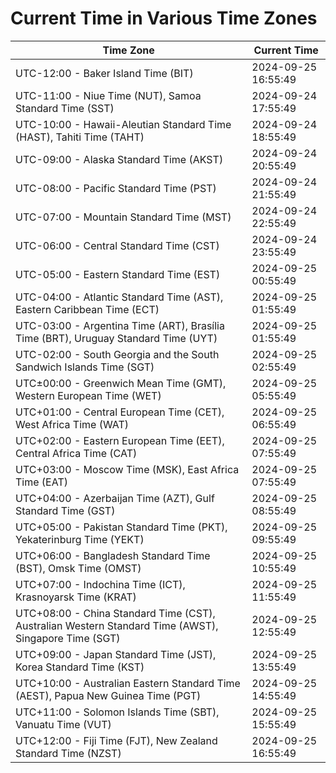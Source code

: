 # Current Time in Various Time Zones

| Time Zone | Current Time |
|-----------|--------------|
| UTC-12:00 - Baker Island Time (BIT) | 2024-09-25 16:55:49 |
| UTC-11:00 - Niue Time (NUT), Samoa Standard Time (SST) | 2024-09-24 17:55:49 |
| UTC-10:00 - Hawaii-Aleutian Standard Time (HAST), Tahiti Time (TAHT) | 2024-09-24 18:55:49 |
| UTC-09:00 - Alaska Standard Time (AKST) | 2024-09-24 20:55:49 |
| UTC-08:00 - Pacific Standard Time (PST) | 2024-09-24 21:55:49 |
| UTC-07:00 - Mountain Standard Time (MST) | 2024-09-24 22:55:49 |
| UTC-06:00 - Central Standard Time (CST) | 2024-09-24 23:55:49 |
| UTC-05:00 - Eastern Standard Time (EST) | 2024-09-25 00:55:49 |
| UTC-04:00 - Atlantic Standard Time (AST), Eastern Caribbean Time (ECT) | 2024-09-25 01:55:49 |
| UTC-03:00 - Argentina Time (ART), Brasília Time (BRT), Uruguay Standard Time (UYT) | 2024-09-25 01:55:49 |
| UTC-02:00 - South Georgia and the South Sandwich Islands Time (SGT) | 2024-09-25 02:55:49 |
| UTC±00:00 - Greenwich Mean Time (GMT), Western European Time (WET) | 2024-09-25 05:55:49 |
| UTC+01:00 - Central European Time (CET), West Africa Time (WAT) | 2024-09-25 06:55:49 |
| UTC+02:00 - Eastern European Time (EET), Central Africa Time (CAT) | 2024-09-25 07:55:49 |
| UTC+03:00 - Moscow Time (MSK), East Africa Time (EAT) | 2024-09-25 07:55:49 |
| UTC+04:00 - Azerbaijan Time (AZT), Gulf Standard Time (GST) | 2024-09-25 08:55:49 |
| UTC+05:00 - Pakistan Standard Time (PKT), Yekaterinburg Time (YEKT) | 2024-09-25 09:55:49 |
| UTC+06:00 - Bangladesh Standard Time (BST), Omsk Time (OMST) | 2024-09-25 10:55:49 |
| UTC+07:00 - Indochina Time (ICT), Krasnoyarsk Time (KRAT) | 2024-09-25 11:55:49 |
| UTC+08:00 - China Standard Time (CST), Australian Western Standard Time (AWST), Singapore Time (SGT) | 2024-09-25 12:55:49 |
| UTC+09:00 - Japan Standard Time (JST), Korea Standard Time (KST) | 2024-09-25 13:55:49 |
| UTC+10:00 - Australian Eastern Standard Time (AEST), Papua New Guinea Time (PGT) | 2024-09-25 14:55:49 |
| UTC+11:00 - Solomon Islands Time (SBT), Vanuatu Time (VUT) | 2024-09-25 15:55:49 |
| UTC+12:00 - Fiji Time (FJT), New Zealand Standard Time (NZST) | 2024-09-25 16:55:49 |
